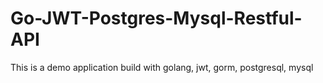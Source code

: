 # Go-JWT-Postgres-Mysql-Restful-API
This is a demo application build with golang, jwt, gorm, postgresql, mysql
